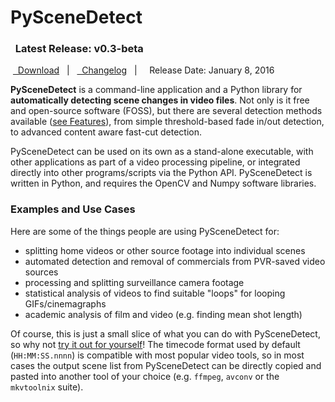 
<h1>PySceneDetect &nbsp;<span class="fa fa-film"></span></h1>

<div class="important">
<h3><span class="fa fa-info-circle"></span>&nbsp; Latest Release: <b>v0.3-beta</b></h3>
&nbsp;<a href="download/" alt="Download PySceneDetect"><span class="fa fa-download"></span>&nbsp; Download</a> &nbsp;&nbsp;|&nbsp;&nbsp; <a href="changelog/" alt="PySceneDetect Changelog"><span class="fa fa-reorder"></span>&nbsp; Changelog</a> &nbsp;&nbsp;|&nbsp;&nbsp; <span class="fa fa-calendar"></span>&nbsp; Release Date: January 8, 2016
</div>

**PySceneDetect** is a command-line application and a Python library for **automatically detecting scene changes in video files**.  Not only is it free and open-source software (FOSS), but there are several detection methods available ([see Features](features.md)), from simple threshold-based fade in/out detection, to advanced content aware fast-cut detection.

PySceneDetect can be used on its own as a stand-alone executable, with other applications as part of a video processing pipeline, or integrated directly into other programs/scripts via the Python API.  PySceneDetect is written in Python, and requires the OpenCV and Numpy software libraries.


<h3>Examples and Use Cases</h3>

Here are some of the things people are using PySceneDetect for:

 - splitting home videos or other source footage into individual scenes
 - automated detection and removal of commercials from PVR-saved video sources
 - processing and splitting surveillance camera footage
 - statistical analysis of videos to find suitable "loops" for looping GIFs/cinemagraphs
 - academic analysis of film and video (e.g. finding mean shot length)

Of course, this is just a small slice of what you can do with PySceneDetect, so why not <a href="download/" alt="Download PySceneDetect">try it out for yourself</a>!  The timecode format used by default (`HH:MM:SS.nnnn`) is compatible with most popular video tools, so in most cases the output scene list from PySceneDetect can be directly copied and pasted into another tool of your choice (e.g. `ffmpeg`, `avconv` or the `mkvtoolnix` suite).




<meta name="google-site-verification" content="KQZZzUYeED_aSqqDqS4vGj4V7X5pyDtcTgJEZSyuDxY" />

